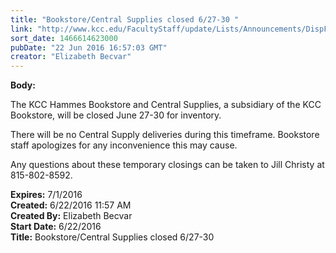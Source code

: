 ```yaml
---
title: "Bookstore/Central Supplies closed 6/27-30 "
link: "http://www.kcc.edu/FacultyStaff/update/Lists/Announcements/DispForm.aspx?ID=2238"
sort_date: 1466614623000
pubDate: "22 Jun 2016 16:57:03 GMT"
creator: "Elizabeth Becvar"
---
```


<div><b>Body:</b> <div class="ExternalClass1059851AB6E04023A15235CD0E204D32"><p>​The KCC Hammes Bookstore and Central Supplies, a subsidiary of the KCC Bookstore, will be closed June 27-30 for inventory. </p>
<p>There will be no Central Supply deliveries during this timeframe. Bookstore staff apologizes for any inconvenience this may cause.</p>
<p>Any questions about these temporary closings can be taken to Jill Christy at 815-802-8592.</p></div></div>
<div><b>Expires:</b> 7/1/2016</div>
<div><b>Created:</b> 6/22/2016 11:57 AM</div>
<div><b>Created By:</b> Elizabeth Becvar</div>
<div><b>Start Date:</b> 6/22/2016</div>
<div><b>Title:</b> Bookstore/Central Supplies closed 6/27-30 </div>
